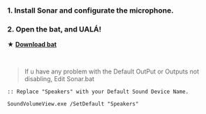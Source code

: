 ### 1. Install Sonar and configurate the microphone.
### 2. Open the bat, and UALÁ!

★ [**Download bat**](https://github.com/gzmatte/sonar/releases/download/1/SS-Debloat.bat)

</br>


> If u have any problem with the Default OutPut or Outputs not disabling, Edit Sonar.bat 
```
:: Replace "Speakers" with your Default Sound Device Name.

SoundVolumeView.exe /SetDefault "Speakers"

```
